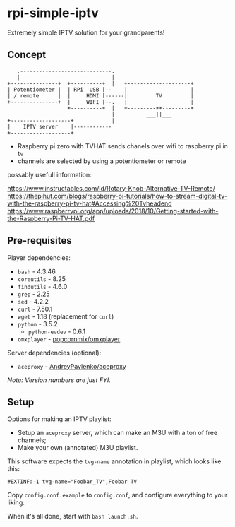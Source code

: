 # rpi-simple-iptv

Extremely simple IPTV solution for your grandparents!


## Concept

```
   .-----------------------------.
   |                             | 
+---------------+  +----------+  |   +--------------------+
| Potentiometer |  | RPi  USB [--    |                    |
| / remote      |  |     HDMI [------|         TV         |
+---------------+  |     WIFI [--.   |                    |
                   +----------+  |   +---------++---------+
                                 |          ___||___
+-------------------+            |
|    IPTV server    |------------
+-------------------+
```

- Raspberry pi zero with TVHAT sends chanels over wifi to raspberry pi in tv
- channels are selected by using a potentiometer or remote


possably usefull information:

https://www.instructables.com/id/Rotary-Knob-Alternative-TV-Remote/
https://thepihut.com/blogs/raspberry-pi-tutorials/how-to-stream-digital-tv-with-the-raspberry-pi-tv-hat#Accessing%20Tvheadend
https://www.raspberrypi.org/app/uploads/2018/10/Getting-started-with-the-Raspberry-Pi-TV-HAT.pdf

## Pre-requisites

Player dependencies:

* `bash` - 4.3.46
* `coreutils` - 8.25
* `findutils` - 4.6.0
* `grep` - 2.25
* `sed` - 4.2.2
* `curl` - 7.50.1
* `wget` - 1.18 (replacement for `curl`)
* `python` - 3.5.2
    * `python-evdev` - 0.6.1
* `omxplayer` - [popcornmix/omxplayer](https://github.com/popcornmix/omxplayer)

Server dependencies (optional):

* `aceproxy` - [AndreyPavlenko/aceproxy](https://github.com/AndreyPavlenko/aceproxy)

_Note: Version numbers are just FYI._


## Setup

Options for making an IPTV playlist:

* Setup an `aceproxy` server, which can make an M3U with a ton of free channels;
* Make your own (annotated) M3U playlist.

This software expects the `tvg-name` annotation in playlist, which looks like this:

```
#EXTINF:-1 tvg-name="Foobar_TV",Foobar TV
```

Copy `config.conf.example` to `config.conf`, and configure everything to your liking.

When it's all done, start with `bash launch.sh`.

